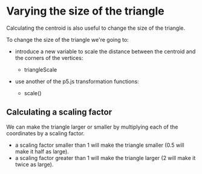 # Varying the size of the triangle

Calculating the centroid is also useful to change the size of the triangle.

To change the size of the triangle we're going to:
- introduce a new variable to scale the distance between the centroid and the corners of the vertices:
  - triangleScale


- use another of the p5.js transformation functions:
  - scale()

## Calculating a scaling factor

We can make the triangle larger or smaller by multiplying each of the coordinates by a scaling factor.
- a scaling factor smaller than 1 will make the triangle smaller (0.5 will make it half as large).
- a scaling factor greater than 1 will make the triangle larger (2 will make it twice as large).
